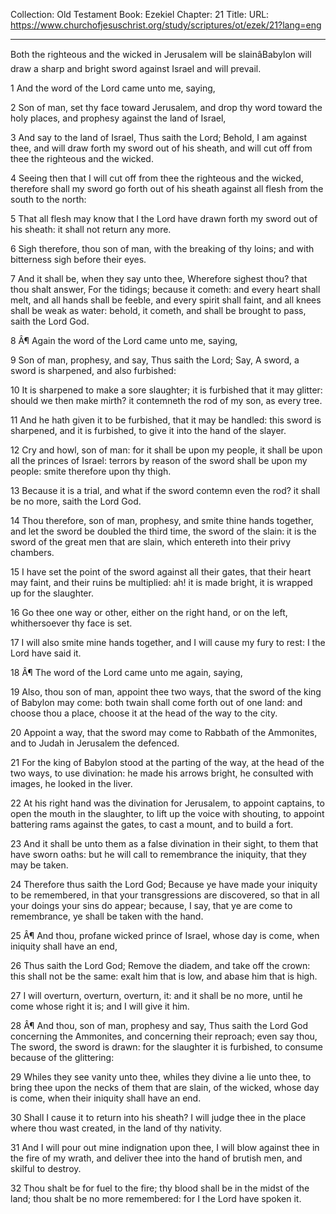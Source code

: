 Collection: Old Testament
Book: Ezekiel
Chapter: 21
Title: 
URL: https://www.churchofjesuschrist.org/study/scriptures/ot/ezek/21?lang=eng

---

Both the righteous and the wicked in Jerusalem will be slainâBabylon will draw a sharp and bright sword against Israel and will prevail.

1 And the word of the Lord came unto me, saying,

2 Son of man, set thy face toward Jerusalem, and drop thy word toward the holy places, and prophesy against the land of Israel,

3 And say to the land of Israel, Thus saith the Lord; Behold, I am against thee, and will draw forth my sword out of his sheath, and will cut off from thee the righteous and the wicked.

4 Seeing then that I will cut off from thee the righteous and the wicked, therefore shall my sword go forth out of his sheath against all flesh from the south to the north:

5 That all flesh may know that I the Lord have drawn forth my sword out of his sheath: it shall not return any more.

6 Sigh therefore, thou son of man, with the breaking of thy loins; and with bitterness sigh before their eyes.

7 And it shall be, when they say unto thee, Wherefore sighest thou? that thou shalt answer, For the tidings; because it cometh: and every heart shall melt, and all hands shall be feeble, and every spirit shall faint, and all knees shall be weak as water: behold, it cometh, and shall be brought to pass, saith the Lord God.

8 Â¶ Again the word of the Lord came unto me, saying,

9 Son of man, prophesy, and say, Thus saith the Lord; Say, A sword, a sword is sharpened, and also furbished:

10 It is sharpened to make a sore slaughter; it is furbished that it may glitter: should we then make mirth? it contemneth the rod of my son, as every tree.

11 And he hath given it to be furbished, that it may be handled: this sword is sharpened, and it is furbished, to give it into the hand of the slayer.

12 Cry and howl, son of man: for it shall be upon my people, it shall be upon all the princes of Israel: terrors by reason of the sword shall be upon my people: smite therefore upon thy thigh.

13 Because it is a trial, and what if the sword contemn even the rod? it shall be no more, saith the Lord God.

14 Thou therefore, son of man, prophesy, and smite thine hands together, and let the sword be doubled the third time, the sword of the slain: it is the sword of the great men that are slain, which entereth into their privy chambers.

15 I have set the point of the sword against all their gates, that their heart may faint, and their ruins be multiplied: ah! it is made bright, it is wrapped up for the slaughter.

16 Go thee one way or other, either on the right hand, or on the left, whithersoever thy face is set.

17 I will also smite mine hands together, and I will cause my fury to rest: I the Lord have said it.

18 Â¶ The word of the Lord came unto me again, saying,

19 Also, thou son of man, appoint thee two ways, that the sword of the king of Babylon may come: both twain shall come forth out of one land: and choose thou a place, choose it at the head of the way to the city.

20 Appoint a way, that the sword may come to Rabbath of the Ammonites, and to Judah in Jerusalem the defenced.

21 For the king of Babylon stood at the parting of the way, at the head of the two ways, to use divination: he made his arrows bright, he consulted with images, he looked in the liver.

22 At his right hand was the divination for Jerusalem, to appoint captains, to open the mouth in the slaughter, to lift up the voice with shouting, to appoint battering rams against the gates, to cast a mount, and to build a fort.

23 And it shall be unto them as a false divination in their sight, to them that have sworn oaths: but he will call to remembrance the iniquity, that they may be taken.

24 Therefore thus saith the Lord God; Because ye have made your iniquity to be remembered, in that your transgressions are discovered, so that in all your doings your sins do appear; because, I say, that ye are come to remembrance, ye shall be taken with the hand.

25 Â¶ And thou, profane wicked prince of Israel, whose day is come, when iniquity shall have an end,

26 Thus saith the Lord God; Remove the diadem, and take off the crown: this shall not be the same: exalt him that is low, and abase him that is high.

27 I will overturn, overturn, overturn, it: and it shall be no more, until he come whose right it is; and I will give it him.

28 Â¶ And thou, son of man, prophesy and say, Thus saith the Lord God concerning the Ammonites, and concerning their reproach; even say thou, The sword, the sword is drawn: for the slaughter it is furbished, to consume because of the glittering:

29 Whiles they see vanity unto thee, whiles they divine a lie unto thee, to bring thee upon the necks of them that are slain, of the wicked, whose day is come, when their iniquity shall have an end.

30 Shall I cause it to return into his sheath? I will judge thee in the place where thou wast created, in the land of thy nativity.

31 And I will pour out mine indignation upon thee, I will blow against thee in the fire of my wrath, and deliver thee into the hand of brutish men, and skilful to destroy.

32 Thou shalt be for fuel to the fire; thy blood shall be in the midst of the land; thou shalt be no more remembered: for I the Lord have spoken it.
